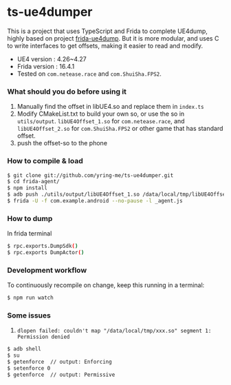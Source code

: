 # ts-ue4dumper

This is a project that uses TypeScript and Frida to complete UE4dump, highly based on project [frida-ue4dump](https://github.com/hackcatml/frida-ue4dump). But it is more modular, and uses C to write interfaces to get offsets, making it easier to read and modify.

- UE4 version : 4.26~4.27
- Frida version : 16.4.1
- Tested on `com.netease.race` and `com.ShuiSha.FPS2`.

### What should you do before using it
1. Manually find the offset in libUE4.so and replace them in `index.ts`
2. Modify CMakeList.txt to build your own so, or use the so in `utils/output`.  `libUE4Offset_1.so` for `com.netease.race`, and `libUE4Offset_2.so` for `com.ShuiSha.FPS2` or other game that has standard offset.
3. push the offset-so to the phone

### How to compile & load


```sh
$ git clone git://github.com/yring-me/ts-ue4dumper.git
$ cd frida-agent/
$ npm install
$ adb push ./utils/output/libUE4Offset_1.so /data/local/tmp/libUE4Offset.so
$ frida -U -f com.example.android --no-pause -l _agent.js
```
### How to dump
In frida terminal
```sh
$ rpc.exports.DumpSdk()
$ rpc.exports DumpActor()
```
### Development workflow

To continuously recompile on change, keep this running in a terminal:

```sh
$ npm run watch
```

### Some issues
1. `dlopen failed: couldn't map "/data/local/tmp/xxx.so" segment 1: Permission denied `
```sh
$ adb shell
$ su
$ getenforce  // output: Enforcing
$ setenforce 0
$ getenforce  // output: Permissive 
```

